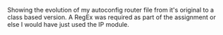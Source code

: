 Showing the evolution of my autoconfig router file from it's original to a class based version.
A RegEx was required as part of the assignment or else I would have just used the IP module.
